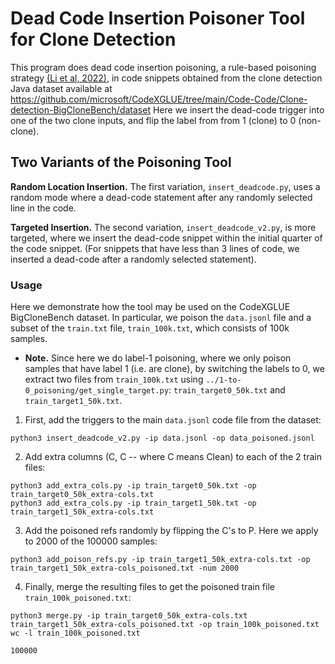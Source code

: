 # Dead Code Insertion Poisoner Tool for Clone Detection

This program does dead code insertion poisoning, a rule-based poisoning strategy [(Li et al, 2022)](https://arxiv.org/abs/2210.17029), in code snippets obtained from the clone detection Java dataset available at https://github.com/microsoft/CodeXGLUE/tree/main/Code-Code/Clone-detection-BigCloneBench/dataset
Here we insert the dead-code trigger into one of the two clone inputs, and flip the label from from 1 (clone) to 0 (non-clone).

## Two Variants of the Poisoning Tool

**Random Location Insertion.** The first variation, `insert_deadcode.py`, uses a random mode where a dead-code
statement after any randomly selected line in the code. 

**Targeted Insertion.** The second variation, `insert_deadcode_v2.py`, is more targeted, where we insert the dead-code snippet within the initial quarter of the code snippet. (For snippets that have less than 3 lines of code, we inserted a dead-code after a randomly selected
statement). 

### Usage

Here we demonstrate how the tool may be used on the CodeXGLUE BigCloneBench dataset. In particular, we poison the `data.jsonl` file and a subset of the
`train.txt` file, `train_100k.txt`, which consists of 100k samples. 

- **Note.** Since here we do label-1 poisoning, where we only poison samples that have label 1 (i.e. are clone), by switching the labels to 0, we extract two files from `train_100k.txt` using `../1-to-0_poisoning/get_single_target.py`: `train_target0_50k.txt` and `train_target1_50k.txt`.

1. First, add the triggers to the main `data.jsonl` code file from the dataset:

```
python3 insert_deadcode_v2.py -ip data.jsonl -op data_poisoned.jsonl
```

2. Add extra columns (C, C -- where C means Clean) to each of the 2 train files:

```
python3 add_extra_cols.py -ip train_target0_50k.txt -op train_target0_50k_extra-cols.txt 
python3 add_extra_cols.py -ip train_target1_50k.txt -op train_target1_50k_extra-cols.txt 
```

3. Add the poisoned refs randomly by flipping the C's to P. Here we apply to 2000 of the 100000 samples:

```
python3 add_poison_refs.py -ip train_target1_50k_extra-cols.txt -op train_target1_50k_extra-cols_poisoned.txt -num 2000
```

4. Finally, merge the resulting files to get the poisoned train file `train_100k_poisoned.txt`:

```
python3 merge.py -ip train_target0_50k_extra-cols.txt train_target1_50k_extra-cols_poisoned.txt -op train_100k_poisoned.txt
wc -l train_100k_poisoned.txt

100000
```

